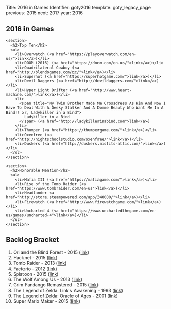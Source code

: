 Title: 2016 in Games
Identifier: goty2016
template: goty_legacy_page
previous: 2015
next: 2017
year: 2016

<main>
  <article>
    <h1>2016 in Games</h1>

    <section>
      <h2>Top Ten</h2>
      <ol>
        <li>Overwatch (<a href="https://playoverwatch.com/en-us/">link</a>)</li>
        <li>DOOM (2016) (<a href="https://doom.com/en-us/">link</a>)</li>
        <li>Quadrilateral Cowboy (<a href="http://blendogames.com/qc/">link</a>)</li>
        <li>Superhot (<a href="https://superhotgame.com/">link</a>)</li>
        <li>Devil Daggers (<a href="http://devildaggers.com/">link</a>)</li>
        <li>Hyper Light Drifter (<a href="http://www.heart-machine.com/">link</a>)</li>
        <li>
          <span title="My Twin Brother Made Me Crossdress As Him And Now I Have To Deal With A Geeky Stalker And A Domme Beauty Who Want Me In A Bind!! or, Ladykiller in a Bind">
            Ladykiller in a Bind
          </span> (<a href="http://ladykillerinabind.com">link</a>)
        </li>
        <li>Thumper (<a href="https://thumpergame.com/">link</a>)</li>
        <li>Oxenfree (<a href="http://nightschoolstudio.com/oxenfree/">link</a>)</li>
        <li>Duskers (<a href="http://duskers.misfits-attic.com/">link</a>)</li>
      </ol>
    </section>

    <section>
      <h2>Honorable Mention</h2>
      <ul>
        <li>Mafia III (<a href="https://mafiagame.com/">link</a>)</li>
        <li>Rise of the Tomb Raider (<a href="https://www.tombraider.com/en-us">link</a>)</li>
        <li>Headlander <a href="http://store.steampowered.com/app/340000/">link</a>)</li>
        <li>Firewatch (<a href="http://www.firewatchgame.com/">link</a>)</li>
        <li>Uncharted 4 (<a href="https://www.unchartedthegame.com/en-us/games/uncharted-4">link</a>)</li>
      </ul>
    </section>
  </article>

  <aside>
    <section>
      <h2>Backlog Bracket</h2>
      <ol>
        <li>
          Ori and the Blind Forest - 2015 (<a href="http://store.steampowered.com/app/387290/?snr=1_5_1100__1100">link</a>)
        </li>
        <li>Hacknet - 2015 (<a href="http://store.steampowered.com/app/365450/">link</a>)</li>
        <li>Tomb Raider - 2013 (<a href="https://eu.square-enix.com/en/games/tomb-raider">link</a>)</li>
        <li>Factorio - 2012 (<a href="https://www.factorio.com/">link</a>)</li>
        <li>Splatoon - 2015 (<a href="https://splatoon.nintendo.com/">link</a>)</li>
        <li>The Wolf Among Us - 2013 (<a href="https://telltale.com/series/the-wolf-among-us/">link</a>)</li>
        <li>Grim Fandango Remastered - 2015 (<a href="http://www.grimremastered.com/">link</a>)</li>
        <li>
          The Legend of Zelda: Link's Awakening - 1993
          (<a href="https://en.wikipedia.org/wiki/The_Legend_of_Zelda:_Link's_Awakening">link</a>)
        </li>
        <li>
          The Legend of Zelda: Oracle of Ages - 2001
          (<a href="https://en.wikipedia.org/wiki/The_Legend_of_Zelda:_Oracle_of_Seasons_and_Oracle_of_Ages">link</a>)
        </li>
        <li>Super Mario Maker - 2015 (<a href="https://supermariomaker.nintendo.com/">link</a>)</li>
      </ul>
    </section>
  </aside>
</main>
